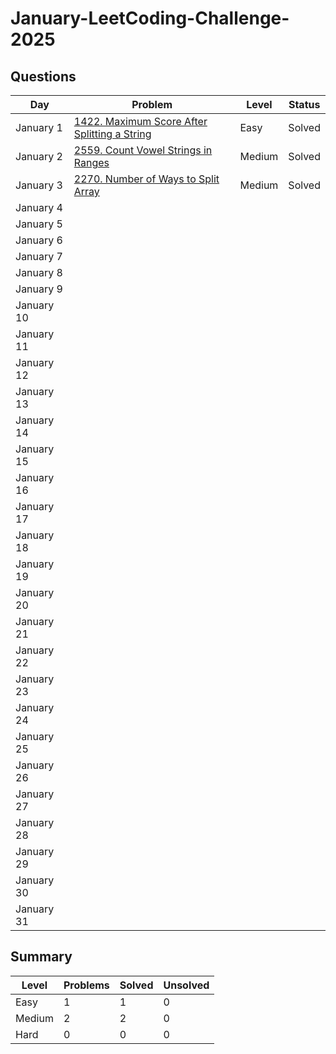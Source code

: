 # January-LeetCoding-Challenge-2025

## Questions
| Day | Problem | Level | Status |
| --- | --- | --- | --- |
| January 1  | [1422. Maximum Score After Splitting a String](https://leetcode.com/problems/maximum-score-after-splitting-a-string/) | Easy | Solved |
| January 2  | [2559. Count Vowel Strings in Ranges](https://leetcode.com/problems/count-vowel-strings-in-ranges/) | Medium | Solved |
| January 3  | [2270. Number of Ways to Split Array](https://leetcode.com/problems/number-of-ways-to-split-array/) | Medium | Solved |
| January 4  | []() |  |  |
| January 5  | []() |  |  |
| January 6  | []() |  |  |
| January 7  | []() |  |  |
| January 8  | []() |  |  |
| January 9  | []() |  |  |
| January 10 | []() |  |  |
| January 11 | []() |  |  |
| January 12 | []() |  |  |
| January 13 | []() |  |  |
| January 14 | []() |  |  |
| January 15 | []() |  |  |
| January 16 | []() |  |  |
| January 17 | []() |  |  |
| January 18 | []() |  |  |
| January 19 | []() |  |  |
| January 20 | []() |  |  |
| January 21 | []() |  |  |
| January 22 | []() |  |  |
| January 23 | []() |  |  |
| January 24 | []() |  |  |
| January 25 | []() |  |  |
| January 26 | []() |  |  |
| January 27 | []() |  |  |
| January 28 | []() |  |  |
| January 29 | []() |  |  |
| January 30 | []() |  |  |
| January 31 | []() |  |  |


## Summary
| Level  | Problems | Solved | Unsolved |
| ---    | --- | --- | --- |
| Easy   | 1 | 1 | 0 |
| Medium | 2 | 2 | 0 |
| Hard   | 0 | 0 | 0 |
